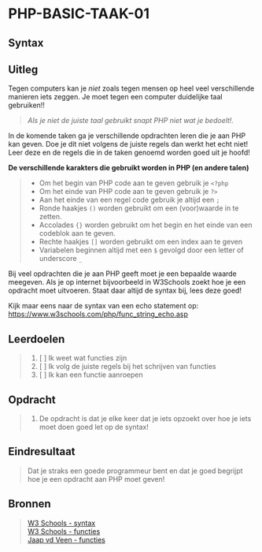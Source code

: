 # PHP-BASIC-TAAK-01
## Syntax
## Uitleg
Tegen computers kan je _niet_ zoals tegen mensen op heel veel verschillende manieren iets zeggen. Je moet tegen een computer duidelijke taal gebruiken!!
>
>_Als je niet de juiste taal gebruikt snapt PHP niet wat je bedoelt!._
> 
In de komende taken ga je verschillende opdrachten leren die je aan PHP kan geven. Doe je dit niet volgens de juiste regels dan werkt het echt niet! Leer deze en de regels die in de taken genoemd worden goed uit je hoofd!

**De verschillende karakters die gebruikt worden in PHP (en andere talen)**
>* Om het begin van PHP code aan te geven gebruik je `<?php`
>* Om het einde van PHP code aan te geven gebruik je `?>`
>* Aan het einde van een regel code gebruik je altijd een `;`
>* Ronde haakjes `()` worden gebruikt om een (voor)waarde in te zetten.
>* Accolades `{}` worden gebruikt om het begin en het einde van een codeblok aan te geven.
>* Rechte haakjes `[]` worden gebruikt om een index aan te geven
>* Variabelen beginnen altijd met een `$` gevolgd door een letter of underscore `_`
>
Bij veel opdrachten die je aan PHP geeft moet je een bepaalde waarde meegeven. Als je op internet bijvoorbeeld in W3Schools zoekt hoe je een opdracht moet uitvoeren. Staat daar altijd de syntax bij, lees deze goed!  
>
Kijk maar eens naar de syntax van een echo statement op: https://www.w3schools.com/php/func_string_echo.asp
>
## Leerdoelen
>1. [ ] Ik weet wat functies zijn
>2. [ ] Ik volg de juiste regels bij het schrijven van functies
>3. [ ] Ik kan een functie aanroepen

## Opdracht

>1. De opdracht is dat je elke keer dat je iets opzoekt over hoe je iets moet doen goed let op de syntax!

## Eindresultaat
>Dat je straks een goede programmeur bent en dat je goed begrijpt hoe je een opdracht aan PHP moet geven! 

## Bronnen
>[W3 Schools - syntax](https://www.w3schools.com/PHP/php_syntax.asp)  
>[W3 Schools - functies](https://www.w3schools.com/php/php_functions.asp)  
>[Jaap vd Veen - functies](https://phpbasis.jaapvdveen.nl/basiscursus-php/les-3-inleiding-functies/)  